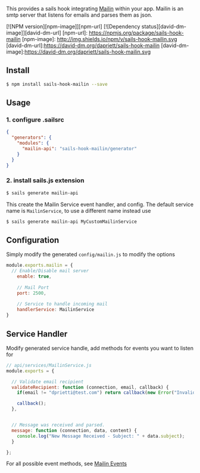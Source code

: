 This provides a sails hook integrating [Mailin](http://mailin.io/) within your app.  Mailin is an smtp server that listens for emails and parses them as json.

[![NPM version][npm-image]][npm-url] [![Dependency status][david-dm-image]][david-dm-url]
[npm-url]: https://npmjs.org/package/sails-hook-mailin
[npm-image]: http://img.shields.io/npm/v/sails-hook-mailin.svg
[david-dm-url]:https://david-dm.org/dapriett/sails-hook-mailin
[david-dm-image]:https://david-dm.org/dapriett/sails-hook-mailin.svg

## Install
```sh
$ npm install sails-hook-mailin --save
```

## Usage

### 1. configure .sailsrc

```json
{
  "generators": {
    "modules": {
      "mailin-api": "sails-hook-mailin/generator"
    }
  }
}
```

### 2. install sails.js extension
```sh
$ sails generate mailin-api
```

This create the Mailin Service event handler, and config.  The default service name is `MailinService`, to use a different name instead use
```sh
$ sails generate mailin-api MyCustomMailinService
```

## Configuration
Simply modify the generated `config/mailin.js` to modify the options
```js
module.exports.mailin = {
  // Enable/Disable mail server
	enable: true,
	
	// Mail Port
	port: 2500,
	
	// Service to handle incoming mail 
	handlerService: MailinService
}
```

## Service Handler
Modify generated service handle, add methods for events you want to listen for

```js
// api/services/MailinService.js
module.exports = {

  // Validate email recipient
  validateRecipient: function (connection, email, callback) {
    if(email != "dprietti@test.com") return callback(new Error("Invalid Recipient"));

    callback();
  },


  // Message was received and parsed.
  message: function (connection, data, content) {
    console.log("New Message Received - Subject: " + data.subject);
  }

};
```

For all possible event methods, see [Mailin Events](https://github.com/Flolagale/mailin#events)

